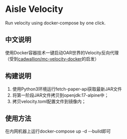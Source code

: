# Aisle Velocity
Run velocity using docker-compose by one click.
## 中文说明
使用Docker容器技术一键启动OAR世界的Velocity反向代理  
（受到[cadwallion/mc-velocity-docker](https://github.com/cadwallion/mc-velocity-docker)的启发）  
## 构建说明
1. 使用Python3环境运行fetch-paper-api获取最新JAR文件
2. 将第一阶段JAR文件拷贝到openjdk:17-alpine中；
3. 拷贝velocity.toml配置文件到镜像内；
## 使用方法
在内网机器上运行docker-compose up -d --build即可  
